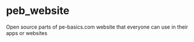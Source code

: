 # peb_website
Open source parts of pe-basics.com website that everyone can use in their apps or websites
